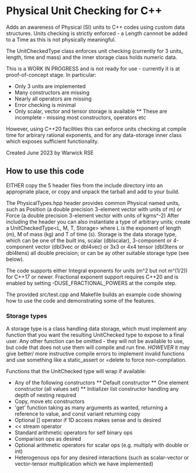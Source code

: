 # Physical Unit Checking for C++

Adds an awareness of Physical (SI) units to C++ codes using custom data
structures. Units checking is strictly enforced - a Length cannnot be added to
a Time as this is not physically meaningful.

The UnitCheckedType class enforces unit checking (currently for 3 units, length,
time and mass) and the inner storage class holds numeric data.

This is a WORK IN PROGRESS and is not ready for use - currently it
is at proof-of-concept stage.
In particular:
* Only 3 units are implemented
* Many constructors are missing
* Nearly all operators are missing
* Error checking is minimal
* Only scalar, vector and tensor storage is available
** These are incomplete - missing most constructors, operators etc

However, using C++20 facilities this can enforce units checking at compile time
for arbirary rational exponents, and for any data-storage inner class which exposes
sufficient functionality.

Created June 2023 by Warwick RSE
## How to use this code
EITHER copy the 5 header files from the include directory into an appropriate place, or copy and unpack the tarball and add to your build. 

The PhysicalTypes.hpp header provides common Physical named units, such as Position (a double precision 3-element vector with units of m) or Force (a double precision 3-element vector with units of kgms^-2)
After including the header you can also instantiate a type of arbitrary units; create a UnitCheckedType\<L, M, T, Storage\> where L is the exponent of length (m), M of mass (kg) and T of time (s). Storage is the data storage type, which can be one of the built ins, scalar (dblscalar), 3-component or 4-component vector (dbl3vec or dbl4vec) or 3x3 or 4x4 tensor (dbl3tens or dbl4tens) all double precision; or can be ay other suitable storage type (see below). 

The code supports either Integral exponents for units (m^2 but not m^(1/2)) for C++17 or newer. Fractional exponent support requires C++20 and is enabled by setting -DUSE\_FRACTIONAL\_POWERS at the compile step. 

The provided src/test.cpp and Makefile builds an example code showing how to use the code and demonstrating some of the features.


### Storage types
A storage type is a class handling data storage, which must implement any function that you want the resulting UnitChecked type to expose to a final user. Any other function can be omitted - they will not be available to use, but code that does not use them will compile and run fine. _HOWEVER_ it may give better/ more instructive compile errors to implement invalid functions and use something like a static\_assert or =delete to force non-compilation. 

Functions that the UnitChecked type will wrap if available:
* Any of the following constructors
  ** Default constructor
  ** One element constructor (all values set)
  ** Initializer list constructor handling any depth of nesting required
* Copy, move etc constructors
* 'get' function taking as many arguments as wanted, returning a reference to value, and const variant returning copy
* Optional [] operator if 1D access makes sense and is desired
* << stream operator
* Standard arithmetic operators for self binary ops
* Comparison ops as desired
* Optional arithmetic operators for scalar ops (e.g. multiply with double or int)
* Heterogenous ops for any desired interactions (such as scalar-vector or vector-tensor multiplication which we have implemented)


